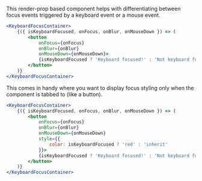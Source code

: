 This render-prop based component helps with differentiating between focus events triggered by a keyboard event or a mouse event.

```jsx static
<KeyboardFocusContainer>
    {({ isKeyboardFocused, onFocus, onBlur, onMouseDown }) => (
        <button
            onFocus={onFocus}
            onBlur={onBlur}
            onMouseDown={onMouseDown}>
            {isKeyboardFocused ? 'Keyboard focused!' : 'Not keyboard focused' }
        </button>
    )}
</KeyboardFocusContainer>
```

This comes in handy where you want to display focus styling only when the component is tabbed to (like a button).

```jsx
<KeyboardFocusContainer>
    {({ isKeyboardFocused, onFocus, onBlur, onMouseDown }) => (
        <button
            onFocus={onFocus}
            onBlur={onBlur}
            onMouseDown={onMouseDown}
            style={{
                color: isKeyboardFocused ? 'red' : 'inherit'
            }}>
            {isKeyboardFocused ? 'Keyboard focused!' : 'Not keyboard focused' }
        </button>
    )}
</KeyboardFocusContainer>
```
